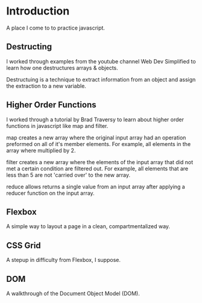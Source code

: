 # Introduction

A place I come to to practice javascript.

## Destructing

I worked through examples from the youtube channel Web Dev Simplified to
learn how one destructures arrays & objects.

Destructuing is a technique to extract information from an object and
assign the extraction to a new variable.

## Higher Order Functions

I worked through a tutorial by Brad Traversy to learn about higher order
functions in javascript like map and filter.

map creates a new array where the original input array had an operation
preformed on all of it's member elements. For example, all elements in the
array where multiplied by 2.

filter creates a new array where the elements of the input array that did
not met a certain condition are filtered out. For example, all elements that
are less than 5 are not 'carried over' to the new array.

reduce allows returns a single value from an input array after applying a
reducer function on the input array.

## Flexbox

A simple way to layout a page in a clean, compartmentalized way.

## CSS Grid

A stepup in difficulty from Flexbox, I suppose.

## DOM

A walkthrough of the Document Object Model (DOM).
